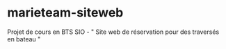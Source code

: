 # marieteam-siteweb
Projet de cours en BTS SIO - " Site web de réservation pour des traversés en bateau "
